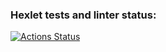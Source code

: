 ### Hexlet tests and linter status:
[![Actions Status](https://github.com/Vandopal/layout-designer-project-58/actions/workflows/hexlet-check.yml/badge.svg)](https://github.com/Vandopal/layout-designer-project-58/actions)